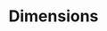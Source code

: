 ---
layout: default
bigquery: https://console.cloud.google.com/bigquery?p=covid-19-dimensions-ai&page=table&d=data&t=publications
contributors: Digital Science, https://www.digital-science.com/
cost: Free for personal, non-commercial use.
description: Dimensions contains more than 100 million publications, ranging from
  articles published in scholarly journals, books and book chapters, to preprints
  and conference proceedings. All publications are contextualized with linked data
  sets, funding, publications, patents, clinical trials, and policy documents. You
  can also view associated categories, funders, institutions, and researcher profiles.
documentation: https://docs.dimensions.ai/bigquery/index.html
last_edit: Mon, 04 Apr 2022 19:04:00 GMT
location: https://www.dimensions.ai/products/free/
maintained_by: Digital Science, https://www.digital-science.com/
schema_fields: '[''original_assignee_orgs'', ''priority_year'', ''volume'', ''expiration_date'',
  ''gender'', ''title'', ''embargo_date'', ''organisation_details'', ''repository_name'',
  ''research_orgs'', ''parent_id'', ''acronym'', ''relationships'', ''original_assignee_countries'',
  ''mesh_headings'', ''funding_jpy'', ''associated_grant_ids'', ''linkout'', ''publication_ids'',
  ''labels'', ''assignee_orgs'', ''funding_gbp'', ''name'', ''cited_by_ids'', ''pmid'',
  ''funding_aud'', ''end_date'', ''application_number'', ''active_years'', ''original_assignee'',
  ''date_imported_gbq'', ''category_hrcs_hc'', ''granted_date'', ''categories'', ''editors'',
  ''doi'', ''investigators'', ''filing_status'', ''arxiv_id'', ''isbn'', ''filing_date'',
  ''associated_publication_doi'', ''date_print'', ''date_modified'', ''funding_eur'',
  ''funder_countries'', ''citations_count'', ''links'', ''repository_url'', ''priority_date'',
  ''current_assignee'', ''journal'', ''date_normal'', ''abstract'', ''resulting_publication_ids'',
  ''associated_publication_arxiv_id'', ''altmetrics'', ''publisher'', ''assignee_countries'',
  ''funding_cny'', ''book_series_title'', ''aliases'', ''jurisdiction'', ''category_sdg'',
  ''created_date'', ''open_access_categories_v2'', ''research_org_country_names'',
  ''language'', ''publication_year'', ''start_date'', ''category_icrp_cso'', ''legal_status'',
  ''supporting_grant_ids'', ''email_address'', ''issue'', ''original_title'', ''category_uoa'',
  ''end_year'', ''kind'', ''wikipedia_url'', ''funding_cad'', ''category_for'', ''funder_org_countries'',
  ''repository_id'', ''original_abstract'', ''expiration_year'', ''book_title'', ''authors'',
  ''funding_usd'', ''eisbn'', ''filing_year'', ''citation_string'', ''source_id'',
  ''research_org_state_names'', ''associated_publication_id'', ''acronyms'', ''acknowledgements'',
  ''foa_number'', ''funder_org_state_codes'', ''ipcr'', ''pmcid'', ''category_hra'',
  ''types'', ''conditions'', ''status'', ''id'', ''registry'', ''funding_currency'',
  ''publication_date'', ''funder_org'', ''category_rcdc'', ''date'', ''funding_chf'',
  ''inventor_names'', ''research_org_state_codes'', ''conference'', ''subtitles'',
  ''funder_org_cities'', ''granted_year'', ''research_org_city_names'', ''category_hrcs_rac'',
  ''family_members_ids'', ''funder_org_acronyms'', ''family_id'', ''associated_publication_pmid'',
  ''established'', ''concepts'', ''funder_orgs'', ''year'', ''type'', ''proceedings_title'',
  ''funding_amount'', ''start_year'', ''current_assignee_orgs'', ''funding_nzd'',
  ''category_bra'', ''address'', ''journal_lists'', ''interventions'', ''external_ids'',
  ''citations'', ''open_access_categories'', ''legal_events'', ''clinical_trial_ids'',
  ''resulting_publication_doi'', ''grant_number'', ''license'', ''cpc'', ''brief_title'',
  ''family_count'', ''phase'', ''researcher_ids'', ''patent_ids'', ''reference_ids'',
  ''funding_details'', ''research_org_countries'', ''description'', ''date_online'',
  ''metrics'', ''mesh_terms'', ''date_inserted'', ''current_assignee_countries'',
  ''pages'', ''category_icrp_ct'', ''research_org_cities'']'
shortname: dimensions
tags:
- scholarly literature
- patents
- funding
- clinical trials
- academic profiles
terms_of_use: 'Use of both the Dimensions COVID-19 dataset and full Dimensions dataset
  are subject to the Dimensions Terms of use: https://www.dimensions.ai/policies-terms-legal '
title: Dimensions
uuid: dcff88bd-fe6b-4fdb-8159-809bf9d7bc1c
---